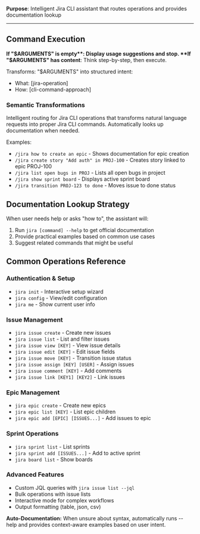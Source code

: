 **Purpose**: Intelligent Jira CLI assistant that routes operations and provides documentation lookup

---

## Command Execution

**If "$ARGUMENTS" is empty**: Display usage suggestions and stop.  
**If "$ARGUMENTS" has content**: Think step-by-step, then execute.

Transforms: "$ARGUMENTS" into structured intent:

- What: [jira-operation]
- How: [cli-command-approach]

### Semantic Transformations

Intelligent routing for Jira CLI operations that transforms natural language requests into proper Jira CLI commands. Automatically looks up documentation when needed.

Examples:

- `/jira how to create an epic` - Shows documentation for epic creation
- `/jira create story "Add auth" in PROJ-100` - Creates story linked to epic PROJ-100
- `/jira list open bugs in PROJ` - Lists all open bugs in project
- `/jira show sprint board` - Displays active sprint board
- `/jira transition PROJ-123 to done` - Moves issue to done status

## Documentation Lookup Strategy

When user needs help or asks "how to", the assistant will:

1. Run `jira [command] --help` to get official documentation
2. Provide practical examples based on common use cases
3. Suggest related commands that might be useful

## Common Operations Reference

### Authentication & Setup

- `jira init` - Interactive setup wizard
- `jira config` - View/edit configuration
- `jira me` - Show current user info

### Issue Management

- `jira issue create` - Create new issues
- `jira issue list` - List and filter issues
- `jira issue view [KEY]` - View issue details
- `jira issue edit [KEY]` - Edit issue fields
- `jira issue move [KEY]` - Transition issue status
- `jira issue assign [KEY] [USER]` - Assign issues
- `jira issue comment [KEY]` - Add comments
- `jira issue link [KEY1] [KEY2]` - Link issues

### Epic Management

- `jira epic create` - Create new epics
- `jira epic list [KEY]` - List epic children
- `jira epic add [EPIC] [ISSUES...]` - Add issues to epic

### Sprint Operations

- `jira sprint list` - List sprints
- `jira sprint add [ISSUES...]` - Add to active sprint
- `jira board list` - Show boards

### Advanced Features

- Custom JQL queries with `jira issue list --jql`
- Bulk operations with issue lists
- Interactive mode for complex workflows
- Output formatting (table, json, csv)

**Auto-Documentation:** When unsure about syntax, automatically runs --help and provides context-aware examples based on user intent.
